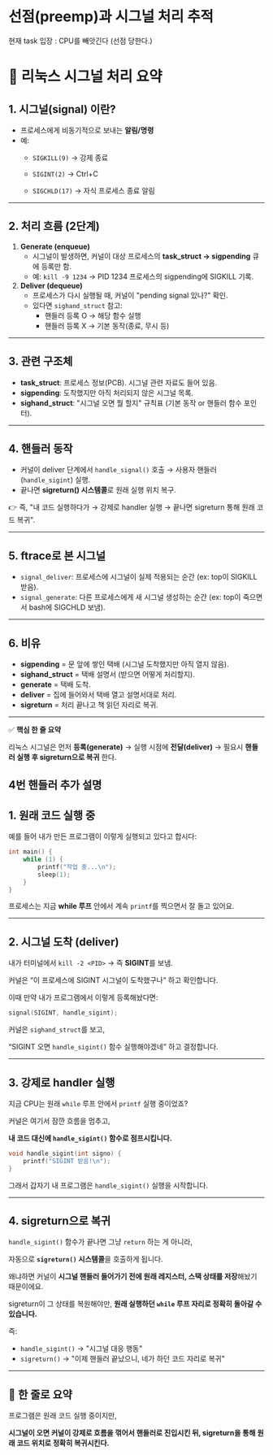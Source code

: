 # 선점(preemp)과 시그널 처리 추적


현재 task 입장 : CPU를 빼앗긴다 (선점 당한다.)

# 📌 리눅스 시그널 처리 요약

## 1. 시그널(signal) 이란?

- 프로세스에게 비동기적으로 보내는 **알림/명령**
- 예:
    - `SIGKILL(9)` → 강제 종료
    - `SIGINT(2)` → Ctrl+C
    
    - `SIGCHLD(17)` → 자식 프로세스 종료 알림

---

## 2. 처리 흐름 (2단계)

1. **Generate (enqueue)**
    - 시그널이 발생하면, 커널이 대상 프로세스의 **task_struct → sigpending** 큐에 등록만 함.
    - 예: `kill -9 1234` → PID 1234 프로세스의 sigpending에 SIGKILL 기록.
2. **Deliver (dequeue)**
    - 프로세스가 다시 실행될 때, 커널이 "pending signal 있나?" 확인.
    - 있다면 `sighand_struct` 참고:
        - 핸들러 등록 O → 해당 함수 실행
        - 핸들러 등록 X → 기본 동작(종료, 무시 등)

---

## 3. 관련 구조체

- **task_struct**: 프로세스 정보(PCB). 시그널 관련 자료도 들어 있음.
- **sigpending**: 도착했지만 아직 처리되지 않은 시그널 목록.
- **sighand_struct**: "시그널 오면 뭘 할지" 규칙표 (기본 동작 or 핸들러 함수 포인터).

---

## 4. 핸들러 동작

- 커널이 deliver 단계에서 `handle_signal()` 호출 → 사용자 핸들러(`handle_sigint`) 실행.
- 끝나면 **sigreturn() 시스템콜**로 원래 실행 위치 복구.

👉 즉, "내 코드 실행하다가 → 강제로 handler 실행 → 끝나면 sigreturn 통해 원래 코드 복귀".

---

## 5. ftrace로 본 시그널

- `signal_deliver`: 프로세스에 시그널이 실제 적용되는 순간 (ex: top이 SIGKILL 받음).
- `signal_generate`: 다른 프로세스에게 새 시그널 생성하는 순간 (ex: top이 죽으면서 bash에 SIGCHLD 보냄).

---

## 6. 비유

- **sigpending** = 문 앞에 쌓인 택배 (시그널 도착했지만 아직 열지 않음).
- **sighand_struct** = 택배 설명서 (받으면 어떻게 처리할지).
- **generate** = 택배 도착.
- **deliver** = 집에 들어와서 택배 열고 설명서대로 처리.
- **sigreturn** = 처리 끝나고 책 읽던 자리로 복귀.

---

✅ **핵심 한 줄 요약**

리눅스 시그널은 먼저 **등록(generate)** → 실행 시점에 **전달(deliver)** → 필요시 **핸들러 실행 후 sigreturn으로 복귀** 한다.

## 4번 핸들러 추가 설명

## 1. 원래 코드 실행 중

예를 들어 내가 만든 프로그램이 이렇게 실행되고 있다고 합시다:

```c
int main() {
    while (1) {
        printf("작업 중...\n");
        sleep(1);
    }
}

```

프로세스는 지금 **while 루프** 안에서 계속 `printf`를 찍으면서 잘 돌고 있어요.

---

## 2. 시그널 도착 (deliver)

내가 터미널에서 `kill -2 <PID>` → 즉 **SIGINT**를 보냄.

커널은 “이 프로세스에 SIGINT 시그널이 도착했구나” 하고 확인합니다.

이때 만약 내가 프로그램에서 이렇게 등록해놨다면:

```c
signal(SIGINT, handle_sigint);

```

커널은 `sighand_struct`를 보고,

“SIGINT 오면 `handle_sigint()` 함수 실행해야겠네” 하고 결정합니다.

---

## 3. 강제로 handler 실행

지금 CPU는 원래 `while` 루프 안에서 `printf` 실행 중이었죠?

커널은 여기서 잠깐 흐름을 멈추고,

**내 코드 대신에 `handle_sigint()` 함수로 점프시킵니다.**

```c
void handle_sigint(int signo) {
    printf("SIGINT 받음!\n");
}

```

그래서 갑자기 내 프로그램은 `handle_sigint()` 실행을 시작합니다.

---

## 4. sigreturn으로 복귀

`handle_sigint()` 함수가 끝나면 그냥 `return` 하는 게 아니라,

자동으로 **`sigreturn()` 시스템콜**을 호출하게 됩니다.

왜냐하면 커널이 **시그널 핸들러 들어가기 전에 원래 레지스터, 스택 상태를 저장**해놨기 때문이에요.

sigreturn이 그 상태를 복원해야만, **원래 실행하던 `while` 루프 자리로 정확히 돌아갈 수 있습니다.**

즉:

- `handle_sigint()` → "시그널 대응 행동"
- `sigreturn()` → "이제 핸들러 끝났으니, 네가 하던 코드 자리로 복귀"

---

## 🔑 한 줄로 요약

프로그램은 원래 코드 실행 중이지만,

**시그널이 오면 커널이 강제로 흐름을 꺾어서 핸들러로 진입시킨 뒤,
sigreturn을 통해 원래 코드 위치로 정확히 복귀시킨다.**